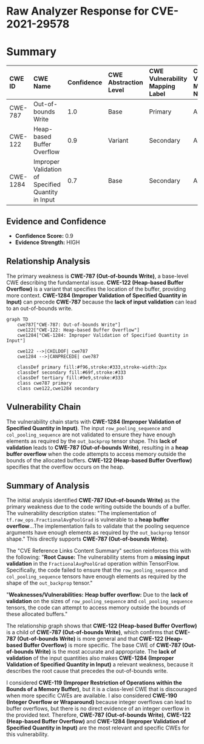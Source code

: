 # Raw Analyzer Response for CVE-2021-29578

# Summary
| CWE ID    | CWE Name                                                                  | Confidence | CWE Abstraction Level | CWE Vulnerability Mapping Label | CWE-Vulnerability Mapping Notes |
| :--------- | :------------------------------------------------------------------------ | :--------- | :---------------------- | :------------------------------ | :------------------------------ |
| CWE-787   | Out-of-bounds Write                                                        | 1.0        | Base                    | Primary                        | Allowed                       |
| CWE-122   | Heap-based Buffer Overflow                                                 | 0.9        | Variant                 | Secondary                       | Allowed                       |
| CWE-1284  | Improper Validation of Specified Quantity in Input                         | 0.7        | Base                    | Secondary                       | Allowed                       |

## Evidence and Confidence

*   **Confidence Score:** 0.9
*   **Evidence Strength:** HIGH

## Relationship Analysis
The primary weakness is **CWE-787 (Out-of-bounds Write)**, a base-level CWE describing the fundamental issue. **CWE-122 (Heap-based Buffer Overflow)** is a variant that specifies the location of the buffer, providing more context. **CWE-1284 (Improper Validation of Specified Quantity in Input)** can precede **CWE-787** because the **lack of input validation** can lead to an out-of-bounds write.

```mermaid
graph TD
    cwe787["CWE-787: Out-of-bounds Write"]
    cwe122["CWE-122: Heap-based Buffer Overflow"]
    cwe1284["CWE-1284: Improper Validation of Specified Quantity in Input"]
    
    cwe122 -->|CHILDOF| cwe787
    cwe1284 -->|CANPRECEDE| cwe787
    
    classDef primary fill:#f96,stroke:#333,stroke-width:2px
    classDef secondary fill:#69f,stroke:#333
    classDef tertiary fill:#9e9,stroke:#333
    class cwe787 primary
    class cwe122,cwe1284 secondary
```

## Vulnerability Chain
The vulnerability chain starts with **CWE-1284 (Improper Validation of Specified Quantity in Input)**. The input `row_pooling_sequence` and `col_pooling_sequence` are not validated to ensure they have enough elements as required by the `out_backprop` tensor shape. This **lack of validation** leads to **CWE-787 (Out-of-bounds Write)**, resulting in a **heap buffer overflow** when the code attempts to access memory outside the bounds of the allocated buffers. **CWE-122 (Heap-based Buffer Overflow)** specifies that the overflow occurs on the heap.

## Summary of Analysis
The initial analysis identified **CWE-787 (Out-of-bounds Write)** as the primary weakness due to the code writing outside the bounds of a buffer. The vulnerability description states: "The implementation of `tf.raw_ops.FractionalAvgPoolGrad` is vulnerable to a **heap buffer overflow**...The implementation fails to validate that the pooling sequence arguments have enough elements as required by the `out_backprop` tensor shape." This directly supports **CWE-787 (Out-of-bounds Write)**.

The "CVE Reference Links Content Summary" section reinforces this with the following:
"**Root Cause:** The vulnerability stems from a **missing input validation** in the `FractionalAvgPoolGrad` operation within TensorFlow. Specifically, the code failed to ensure that the `row_pooling_sequence` and `col_pooling_sequence` tensors have enough elements as required by the shape of the `out_backprop` tensor."

"**Weaknesses/Vulnerabilities:** **Heap buffer overflow:** Due to the **lack of validation** on the sizes of `row_pooling_sequence` and `col_pooling_sequence` tensors, the code can attempt to access memory outside the bounds of these allocated buffers."

The relationship graph shows that **CWE-122 (Heap-based Buffer Overflow)** is a child of **CWE-787 (Out-of-bounds Write)**, which confirms that **CWE-787 (Out-of-bounds Write)** is more general and that **CWE-122 (Heap-based Buffer Overflow)** is more specific. The base CWE of **CWE-787 (Out-of-bounds Write)** is the most accurate and appropriate. The **lack of validation** of the input quantities also makes **CWE-1284 (Improper Validation of Specified Quantity in Input)** a relevant weakness, because it describes the root cause that precedes the out-of-bounds write.

I considered **CWE-119 (Improper Restriction of Operations within the Bounds of a Memory Buffer)**, but it is a class-level CWE that is discouraged when more specific CWEs are available. I also considered **CWE-190 (Integer Overflow or Wraparound)** because integer overflows can lead to buffer overflows, but there is no direct evidence of an integer overflow in the provided text. Therefore, **CWE-787 (Out-of-bounds Write)**, **CWE-122 (Heap-based Buffer Overflow)** and **CWE-1284 (Improper Validation of Specified Quantity in Input)** are the most relevant and specific CWEs for this vulnerability.